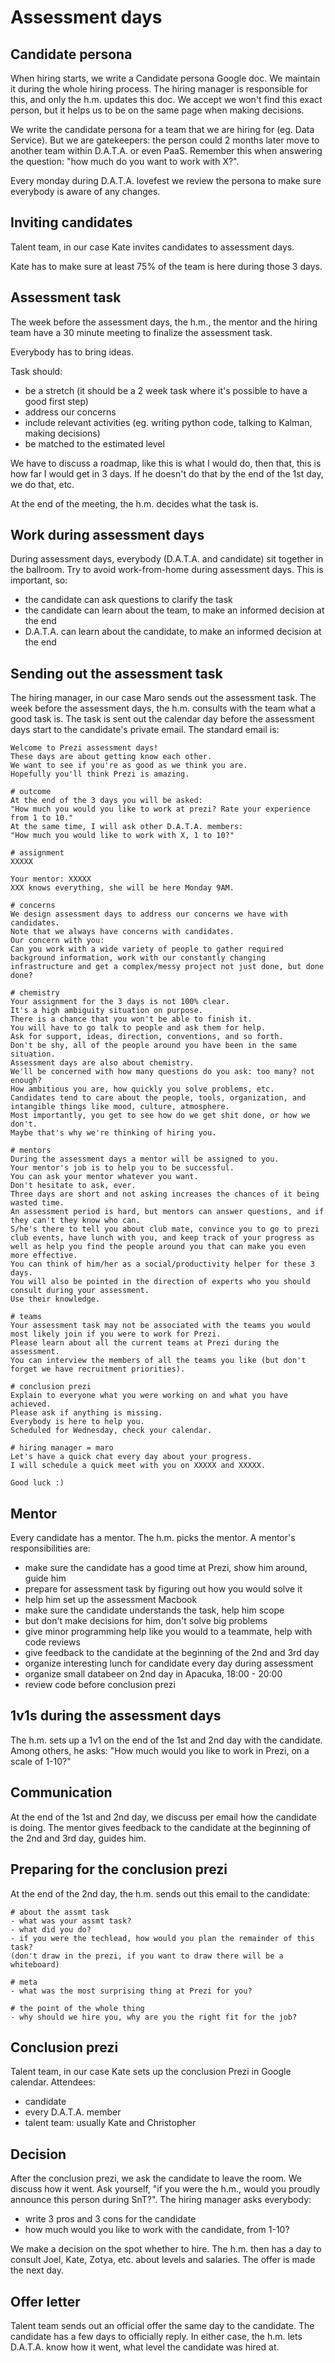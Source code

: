 Assessment days
===============

Candidate persona
-----------------
When hiring starts, we write a Candidate persona Google doc.
We maintain it during the whole hiring process.
The hiring manager is responsible for this, and only the h.m. updates this doc.
We accept we won't find this exact person, but it helps us to be on the same page when making decisions.

We write the candidate persona for a team that we are hiring for (eg. Data Service).
But we are gatekeepers: the person could 2 months later move to another team within D.A.T.A. or even PaaS.
Remember this when answering the question: "how much do you want to work with X?".

Every monday during D.A.T.A. lovefest we review the persona to make sure everybody is aware of any changes.

Inviting candidates
-------------------
Talent team, in our case Kate invites candidates to assessment days.

Kate has to make sure at least 75% of the team is here during those 3 days.

Assessment task
---------------
The week before the assessment days, the h.m., the mentor and the hiring team have a 30 minute meeting to finalize the assessment task.

Everybody has to bring ideas.

Task should:
- be a stretch (it should be a 2 week task where it's possible to have a good first step)
- address our concerns
- include relevant activities (eg. writing python code, talking to Kalman, making decisions)
- be matched to the estimated level

We have to discuss a roadmap, like this is what I would do, then that, this is how far I would get in 3 days. If he doesn't do that by the end of the 1st day, we do that, etc.

At the end of the meeting, the h.m. decides what the task is.

Work during assessment days
---------------------------
During assessment days, everybody (D.A.T.A. and candidate) sit together in the ballroom.
Try to avoid work-from-home during assessment days.
This is important, so:
- the candidate can ask questions to clarify the task
- the candidate can learn about the team, to make an informed decision at the end
- D.A.T.A. can learn about the candidate, to make an informed decision at the end

Sending out the assessment task
-------------------------------
The hiring manager, in our case Maro sends out the assessment task.
The week before the assessment days, the h.m. consults with the team what a good task is.
The task is sent out the calendar day before the assessment days start to the candidate's private email.
The standard email is:

    Welcome to Prezi assessment days!
    These days are about getting know each other.
    We want to see if you're as good as we think you are.
    Hopefully you'll think Prezi is amazing.

    # outcome
    At the end of the 3 days you will be asked:
    "How much you would you like to work at prezi? Rate your experience from 1 to 10."
    At the same time, I will ask other D.A.T.A. members:
    "How much you would like to work with X, 1 to 10?"

    # assignment
    XXXXX

    Your mentor: XXXXX
    XXX knows everything, she will be here Monday 9AM.

    # concerns
    We design assessment days to address our concerns we have with candidates.
    Note that we always have concerns with candidates.
    Our concern with you:
    Can you work with a wide variety of people to gather required background information, work with our constantly changing infrastructure and get a complex/messy project not just done, but done done?

    # chemistry
    Your assignment for the 3 days is not 100% clear.
    It's a high ambiguity situation on purpose.
    There is a chance that you won't be able to finish it.
    You will have to go talk to people and ask them for help.
    Ask for support, ideas, direction, conventions, and so forth.
    Don't be shy, all of the people around you have been in the same situation.
    Assessment days are also about chemistry.
    We'll be concerned with how many questions do you ask: too many? not enough?
    How ambitious you are, how quickly you solve problems, etc.
    Candidates tend to care about the people, tools, organization, and intangible things like mood, culture, atmosphere.
    Most importantly, you get to see how do we get shit done, or how we don't.
    Maybe that's why we're thinking of hiring you.

    # mentors
    During the assessment days a mentor will be assigned to you.
    Your mentor's job is to help you to be successful.
    You can ask your mentor whatever you want.
    Don't hesitate to ask, ever.
    Three days are short and not asking increases the chances of it being wasted time.
    An assessment period is hard, but mentors can answer questions, and if they can't they know who can.
    S/he's there to tell you about club mate, convince you to go to prezi club events, have lunch with you, and keep track of your progress as well as help you find the people around you that can make you even more effective.
    You can think of him/her as a social/productivity helper for these 3 days.
    You will also be pointed in the direction of experts who you should consult during your assessment.
    Use their knowledge.

    # teams
    Your assessment task may not be associated with the teams you would most likely join if you were to work for Prezi.
    Please learn about all the current teams at Prezi during the assessment.
    You can interview the members of all the teams you like (but don't forget we have recruitment priorities).

    # conclusion prezi
    Explain to everyone what you were working on and what you have achieved.
    Please ask if anything is missing.
    Everybody is here to help you.
    Scheduled for Wednesday, check your calendar.

    # hiring manager = maro
    Let's have a quick chat every day about your progress.
    I will schedule a quick meet with you on XXXXX and XXXXX.

    Good luck :)

Mentor
------
Every candidate has a mentor.
The h.m. picks the mentor.
A mentor's responsibilities are:
- make sure the candidate has a good time at Prezi, show him around, guide him
- prepare for assessment task by figuring out how you would solve it
- help him set up the assessment Macbook
- make sure the candidate understands the task, help him scope
- but don't make decisions for him, don't solve big problems
- give minor programming help like you would to a teammate, help with code reviews
- give feedback to the candidate at the beginning of the 2nd and 3rd day
- organize interesting lunch for candidate every day during assessment
- organize small databeer on 2nd day in Apacuka, 18:00 - 20:00
- review code before conclusion prezi

1v1s during the assessment days
-------------------------------
The h.m. sets up a 1v1 on the end of the 1st and 2nd day with the candidate.
Among others, he asks: "How much would you like to work in Prezi, on a scale of 1-10?"

Communication
-------------
At the end of the 1st and 2nd day, we discuss per email how the candidate is doing.
The mentor gives feedback to the candidate at the beginning of the 2nd and 3rd day, guides him.

Preparing for the conclusion prezi
----------------------------------
At the end of the 2nd day, the h.m. sends out this email to the candidate:

    # about the assmt task
    - what was your assmt task?
    - what did you do?
    - if you were the techlead, how would you plan the remainder of this task?
    (don't draw in the prezi, if you want to draw there will be a whiteboard)
    
    # meta
    - what was the most surprising thing at Prezi for you?
    
    # the point of the whole thing
    - why should we hire you, why are you the right fit for the job?

Conclusion prezi
----------------
Talent team, in our case Kate sets up the conclusion Prezi in Google calendar.
Attendees:
- candidate
- every D.A.T.A. member
- talent team: usually Kate and Christopher

Decision
--------
After the conclusion prezi, we ask the candidate to leave the room.
We discuss how it went.
Ask yourself, "if you were the h.m., would you proudly announce this person during SnT?".
The hiring manager asks everybody:
- write 3 pros and 3 cons for the candidate
- how much would you like to work with the candidate, from 1-10?

We make a decision on the spot whether to hire.
The h.m. then has a day to consult Joel, Kate, Zotya, etc. about levels and salaries.
The offer is made the next day.

Offer letter
------------
Talent team sends out an official offer the same day to the candidate.
The candidate has a few days to officially reply.
In either case, the h.m. lets D.A.T.A. know how it went, what level the candidate was hired at.
